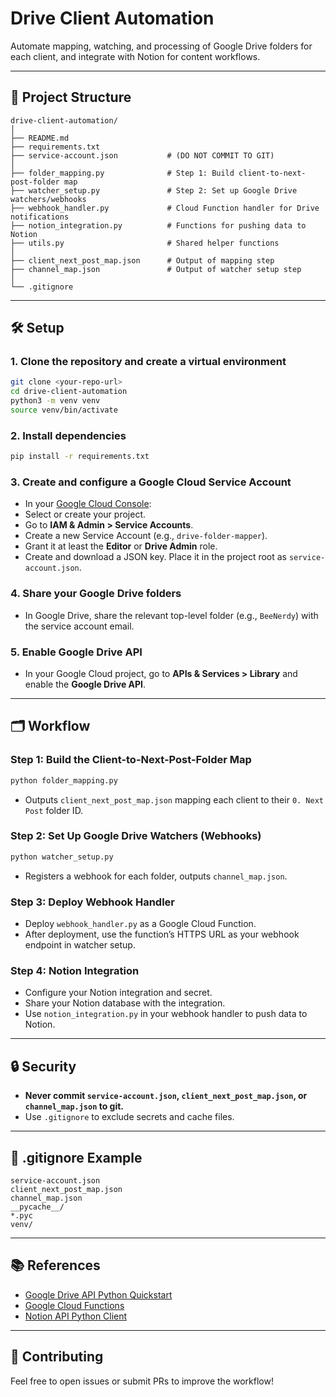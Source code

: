# Drive Client Automation

Automate mapping, watching, and processing of Google Drive folders for each client, and integrate with Notion for content workflows.

---

## 🚀 Project Structure

```plaintext
drive-client-automation/
│
├── README.md
├── requirements.txt
├── service-account.json           # (DO NOT COMMIT TO GIT)
│
├── folder_mapping.py              # Step 1: Build client-to-next-post-folder map
├── watcher_setup.py               # Step 2: Set up Google Drive watchers/webhooks
├── webhook_handler.py             # Cloud Function handler for Drive notifications
├── notion_integration.py          # Functions for pushing data to Notion
├── utils.py                       # Shared helper functions
│
├── client_next_post_map.json      # Output of mapping step
├── channel_map.json               # Output of watcher setup step
│
└── .gitignore
```

---

## 🛠️ Setup

### 1. Clone the repository and create a virtual environment

```bash
git clone <your-repo-url>
cd drive-client-automation
python3 -m venv venv
source venv/bin/activate
```

### 2. Install dependencies

```bash
pip install -r requirements.txt
```

### 3. Create and configure a Google Cloud Service Account

-  In your [Google Cloud Console](https://console.cloud.google.com/):
  - Select or create your project.
  - Go to **IAM & Admin > Service Accounts**.
  - Create a new Service Account (e.g., `drive-folder-mapper`).
  - Grant it at least the **Editor** or **Drive Admin** role.
  - Create and download a JSON key. Place it in the project root as `service-account.json`.

### 4. Share your Google Drive folders

-  In Google Drive, share the relevant top-level folder (e.g., `BeeNerdy`) with the service account email.

### 5. Enable Google Drive API

-  In your Google Cloud project, go to **APIs & Services > Library** and enable the **Google Drive API**.

---

## 🗂️ Workflow

### **Step 1: Build the Client-to-Next-Post-Folder Map**

```bash
python folder_mapping.py
```

-  Outputs `client_next_post_map.json` mapping each client to their `0. Next Post` folder ID.

### **Step 2: Set Up Google Drive Watchers (Webhooks)**

```bash
python watcher_setup.py
```

-  Registers a webhook for each folder, outputs `channel_map.json`.

### **Step 3: Deploy Webhook Handler**

-  Deploy `webhook_handler.py` as a Google Cloud Function.
-  After deployment, use the function’s HTTPS URL as your webhook endpoint in watcher setup.

### **Step 4: Notion Integration**

-  Configure your Notion integration and secret.
-  Share your Notion database with the integration.
-  Use `notion_integration.py` in your webhook handler to push data to Notion.

---

## 🔒 Security

-  **Never commit `service-account.json`, `client_next_post_map.json`, or `channel_map.json` to git.**
-  Use `.gitignore` to exclude secrets and cache files.

---

## 📝 .gitignore Example

```
service-account.json
client_next_post_map.json
channel_map.json
__pycache__/
*.pyc
venv/
```

---

## 📚 References

-  [Google Drive API Python Quickstart](https://developers.google.com/drive/api/v3/quickstart/python)
-  [Google Cloud Functions](https://cloud.google.com/functions/docs)
-  [Notion API Python Client](https://github.com/ramnes/notion-sdk-py)

---

## 🤝 Contributing

Feel free to open issues or submit PRs to improve the workflow!
